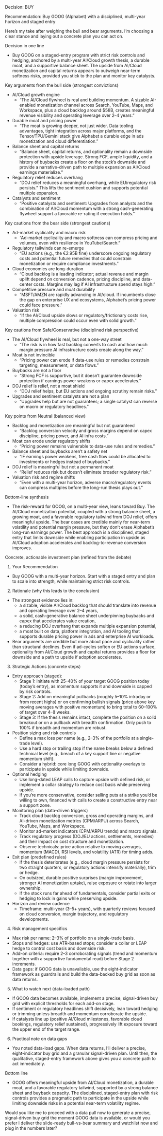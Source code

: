 Decision: BUY

Recommendation: Buy GOOG (Alphabet) with a disciplined, multi-year horizon and staged entry

Here’s my take after weighing the bull and bear arguments. I’m choosing a clear stance and laying out a concrete plan you can act on.

Decision in one line
- Buy GOOG on a staged-entry program with strict risk controls and hedging, anchored by a multi-year AI/Cloud growth thesis, a durable moat, and a supportive balance sheet. The upside from AI/Cloud monetization and capital returns appears to outweigh near-term softness risks, provided you stick to the plan and monitor key catalysts.

Key arguments from the bull side (strongest convictions)
- AI/Cloud growth engine
  - “The AI/Cloud flywheel is real and building momentum. A sizable AI-enabled monetization channel across Search, YouTube, Maps, and Workspace, plus a cloud backlog around $58B, creates meaningful revenue visibility and operating leverage over 2–4 years.” 
- Durable moat and pricing power
  - “The moat is growing deeper, not just wider. Data tooling advantages, tight integration across major platforms, and the Tensor/TPU/Gemini stack give Alphabet a durable edge in ads monetization and cloud differentiation.”
- Balance sheet and capital returns
  - “Balance sheet, capital returns, and optionality remain a downside protection with upside leverage. Strong FCF, ample liquidity, and a history of buybacks create a floor on the stock’s downside and provide a narrative-driven path to multiple expansion as AI/Cloud earnings materialize.”
- Regulatory relief reduces overhang
  - “DOJ relief reduces a meaningful overhang, while EU/regulatory risk persists.” This lifts the sentiment cushion and supports potential multiple expansion.
- Catalysts and sentiment
  - “Positive catalysts and sentiment: Upgrades from analysts and the combination of AI/Cloud momentum with a strong cash-generating flywheel support a favorable re-rating if execution holds.”

Key cautions from the bear side (strongest cautions)
- Ad-market cyclicality and macro risk
  - “Ad-market cyclicality and macro softness can compress pricing and volumes, even with resilience in YouTube/Search.”
- Regulatory tailwinds can re-emerge
  - “EU actions (e.g., the €2.95B fine) underscore ongoing regulatory costs and potential future remedies that could constrain monetization or require compliance investments.”
- Cloud economics are long-duration
  - “Cloud backlog is a leading indicator; actual revenue and margin uplift depend on conversion cadence, pricing discipline, and data-center costs. Margins may lag if AI infrastructure spend stays high.”
- Competitive pressure and moat durability
  - “MSFT/AMZN are rapidly advancing in AI/cloud. If incumbents close the gap on enterprise UX and ecosystems, Alphabet’s pricing power could face pressure.”
- Valuation risk
  - “If the AI/Cloud upside slows or regulatory/frictionary costs rise, multiple compression could occur even with solid growth.”

Key cautions from Safe/Conservative (disciplined risk perspective)
- The AI/Cloud flywheel is real, but not a one-way street
  - “The risk is in how fast backlog converts to cash and how much margin pressure AI infrastructure costs create along the way.”
- Moat is not invincible
  - “Pricing power can erode if data-use rules or remedies constrain targeting, measurement, or data flows.”
- Buybacks are not a floor
  - “Strong FCF is supportive, but it doesn’t guarantee downside protection if earnings power weakens or capex accelerates.”
- DOJ relief is relief, not a moat shield
  - “DOJ relief helps, but EU actions and ongoing scrutiny remain risks.”
- Upgrades and sentiment catalysts are not a plan
  - “Upgrades help but are not guarantees; a single catalyst can reverse on macro or regulatory headlines.”

Key points from Neutral (balanced view)
- Backlog and monetization are meaningful but not guaranteed
  - “Backlog conversion velocity and gross margins depend on capex discipline, pricing power, and AI infra costs.”
- Moat can erode under regulatory shifts
  - “Pricing power remains vulnerable to data-use rules and remedies.”
- Balance sheet and buybacks aren’t a safety net
  - “IF earnings power weakens, free cash flow could be allocated to investments or hedges instead of buybacks.”
- DOJ relief is meaningful but not a permanent moat
  - “Relief reduces risk but doesn’t eliminate broader regulatory risk.”
- Valuation risk and regime shifts
  - “Even with a multi-year horizon, adverse macro/regulatory events can compress multiples before the long-run thesis plays out.”

Bottom-line synthesis
- The risk-reward for GOOG, on a multi-year view, leans toward Buy. The AI/Cloud monetization potential, coupled with a strong balance sheet, a growing moat, and a favorable regulatory tailwind from DOJ relief, offers meaningful upside. The bear cases are credible mainly for near-term volatility and potential margin pressure, but they don’t erase Alphabet’s long-run earnings power. The best approach is a disciplined, staged entry that limits downside while enabling participation in upside as AI/Cloud adoption accelerates and backlog-to-revenue conversion improves.

Concrete, actionable investment plan (refined from the debate)
1) Your Recommendation
- Buy GOOG with a multi-year horizon. Start with a staged entry and plan to scale into strength, while maintaining strict risk controls.

2) Rationale (why this leads to the conclusion)
- The strongest evidence lies in:
  - a sizable, visible AI/Cloud backlog that should translate into revenue and operating leverage over 2–4 years,
  - a solid, cash-generative balance sheet underpinning buybacks and capex that accelerates value creation,
  - a reducing DOJ overhang that expands multiple expansion potential,
  - a moat built on data, platform integration, and AI tooling that supports durable pricing power in ads and enterprise AI workloads.
- Bear arguments are credible but more about pace and cyclicality rather than structural declines. Even if ad-cycles soften or EU actions surface, optionality from AI/Cloud growth and capital returns provides a floor for downside and a path to upside if adoption accelerates.

3) Strategic Actions (concrete steps)
- Entry approach (staged):
  - Stage 1: Initiate with 25–40% of your target GOOG position today (today’s entry), as momentum supports it and downside is capped by risk controls.
  - Stage 2: Add on meaningful pullbacks (roughly 5–10% intraday or from recent highs) or on confirming bullish signals (price above key moving averages with positive momentum) to bring total to 60–100% of target over 4–8 weeks.
  - Stage 3: If the thesis remains intact, complete the position on a solid breakout or on a pullback with breadth confirmation. Only push to 100% if breadth and momentum are robust.
- Position sizing and risk controls
  - Define a max loss per name (e.g., 2–3% of the portfolio at a single-trade level).
  - Use a hard stop or trailing stop if the name breaks below a defined technical level (e.g., breach of a key support line or negative momentum shift).
  - Consider a hybrid: core long GOOG with optionality overlays to participate in upside while limiting downside.
- Optional hedging
  - Use long-dated LEAP calls to capture upside with defined risk, or implement a collar strategy to reduce cost basis while preserving upside.
  - If you’re more conservative, consider selling puts at a strike you’d be willing to own, financed with calls to create a constructive entry near a support zone.
- Monitoring plan (data-driven triggers)
  - Track cloud backlog conversion, gross and operating margins, and AI-driven monetization metrics (CPM/ARPU) across Search, YouTube, Maps, and Workspace.
  - Monitor ad-market indicators (CPM/ARPU trends) and macro signals.
  - Track regulatory progress (DOJ/EU actions, settlements, remedies) and their impact on cost structure and monetization.
  - Observe technicals: price action relative to moving averages, momentum (MACD), RSI levels, and volatility (ATR) for timing adds.
- Exit plan (predefined rules)
  - If the thesis deteriorates (e.g., cloud margin pressure persists for two straight quarters, or regulatory actions intensify materially), trim or hedge.
  - On outsized, durable positive surprises (margin improvement, stronger AI monetization uptake), raise exposure or rotate into larger ownership.
  - If the stock runs far ahead of fundamentals, consider partial exits or hedging to lock in gains while preserving upside.
- Horizon and review cadence
  - Timeframe: multi-year (3–5+ years), with quarterly reviews focused on cloud conversion, margin trajectory, and regulatory developments.

4) Risk management specifics
- Max risk per name: 2–3% of portfolio on a single-trade basis.
- Stops and hedges: use ATR-based stops; consider a collar or LEAP hedge to control cost basis and downside risk.
- Add-on criteria: require 2–3 corroborating signals (trend and momentum together with a supportive fundamental read) before Stage 2 increments.
- Data gaps: if GOOG data is unavailable, use the eight-indicator framework as guardrails and build the data-backed buy grid as soon as data returns.

5) What to watch next (data-loaded path)
- If GOOG data becomes available, implement a precise, signal-driven buy grid with explicit thresholds for each add-on stage.
- If sentiment or regulatory headlines shift decisively, lean toward hedging or trimming unless breadth and momentum corroborate the upside.
- If catalysts line up (positive AI/Cloud milestones, favorable cloud bookings, regulatory relief sustained), progressively lift exposure toward the upper end of the target range.

6) Practical note on data gaps
- You noted data-load gaps. When data returns, I’ll deliver a precise, eight-indicator buy grid and a granular signal-driven plan. Until then, the qualitative, staged-entry framework above gives you a concrete path to act immediately.

Bottom line
- GOOG offers meaningful upside from AI/Cloud monetization, a durable moat, and a favorable regulatory tailwind, supported by a strong balance sheet and buyback capacity. The disciplined, staged-entry plan with risk controls provides a pragmatic path to participate in the upside while limiting downside risks in a potential near-term volatility regime.

Would you like me to proceed with a data pull now to generate a precise, signal-driven buy grid the moment GOOG data is available, or would you prefer I deliver the slide-ready bull-vs-bear summary and watchlist now and plug in the numbers later?